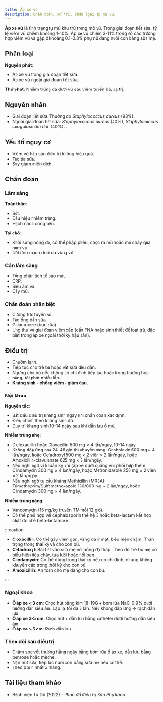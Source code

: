 ```yaml
---
title: Áp xe vú
description: Chẩn đoán, xử trí, phân lọai áp xe vú.
---
```


**Áp xe vú** là tình trạng tụ mủ khu trú trong mô vú. Trong giai đoạn tiết sữa, tỷ lệ viêm vú chiếm khoảng 1-10%. Áp xe vú chiếm 3-11% trong số các trường hợp viêm vú và gặp ở khoảng 0.1-0.3% phụ nữ đang nuôi con bằng sữa mẹ.

## Phân loại

**Nguyên phát**:

- Áp xe vú trong giai đoạn tiết sữa.
- Áp xe vú ngoài giai đoạn tiết sữa.

**Thứ phát**: Nhiễm trùng da dưới vú sau viêm tuyến bã, xạ trị.

## Nguyên nhân

- Giai đoạn tiết sữa: Thường do _Staphylococcus aureus_ (93%).
- Ngoài giai đoạn tiết sữa: _Staphylococcus aureus_ (40%), _Staphylococcus coagulase âm tính_ (40%)...

## Yếu tố nguy cơ

- Viêm vú hậu sản điều trị không hiệu quả.
- Tắc tia sữa.
- Suy giảm miễn dịch.

## Chẩn đoán

### Lâm sàng

**Toàn thân**:

- Sốt.
- Dấu hiệu nhiễm trùng.
- Hạch nách cùng bên.

**Tại chỗ**:

- Khối sưng nóng đỏ, có thể phập phều, chọc ra mủ hoặc mủ chảy qua núm vú.
- Nổi tĩnh mạch dưới da vùng vú.

### Cận lâm sàng

- Tổng phân tích tế bào máu.
- CRP.
- Siêu âm vú.
- Cấy mủ.

### Chẩn đoán phân biệt

- Cương tức tuyến vú.
- Tắc ống dẫn sữa.
- Galactocele (bọc sữa).
- Ung thư vú giai đoạn viêm cấp (cần FNA hoặc sinh thiết để loại trừ, đặc biệt trong áp xe ngoài thời kỳ hậu sản).

## Điều trị

- Chườm lạnh.
- Tiếp tục cho trẻ bú hoặc vắt sữa đều đặn.
- Ngưng cho bú nếu không có chỉ định tiếp tục hoặc trong trường hợp nặng, tái phát nhiều lần.
- **Kháng sinh - chống viêm - giảm đau**.

### Nội khoa

**Nguyên tắc**:

- Bắt đầu điều trị kháng sinh ngay khi chẩn đoán xác định.
- Điều chỉnh theo kháng sinh đồ.
- Duy trì kháng sinh 10-14 ngày sau khi dẫn lưu ổ mủ.

**Nhiễm trùng nhẹ**:

- Dicloxacillin hoặc Cloxacillin 500 mg × 4 lần/ngày, 10-14 ngày.
- Không đáp ứng sau 24-48 giờ thì chuyển sang: Cephalexin 500 mg × 4 lần/ngày, hoặc Cefadroxyl 500 mg × 2 viên × 2 lần/ngày, hoặc Amoxicillin-clavulanate 625 mg × 3 lần/ngày.
- Nếu nghi ngờ vi khuẩn kỵ khí (áp xe dưới quầng vú) phối hợp thêm: Clindamycin 300 mg × 4 lần/ngày, hoặc Metronidazole 250 mg × 2 viên × 2 lần/ngày.
- Nếu nghi ngờ tụ cầu kháng Methicillin (MRSA): Trimethoprim/Sulfamethoxazole 160/800 mg × 2 lần/ngày, hoặc Clindamycin 300 mg × 4 lần/ngày.

**Nhiễm trùng nặng**:

- Vancomycin (15 mg/kg truyền TM mỗi 12 giờ).
- Có thể phối hợp với cephalosporin thế hệ 3 hoặc beta-lactam kết hợp chất ức chế beta-lactamase.

:::caution

- **Cloxacillin**: Có thể gây viêm gan, vàng da ứ mật, biểu hiện chậm. Thận trọng trong thai kỳ và cho con bú.
- **Cefadroxyl**: Bài tiết vào sữa mẹ với nồng độ thấp. Theo dõi trẻ bú mẹ có biểu hiện tiêu chảy, tưa lưỡi hoặc nổi ban.
- **Clindamycin**: Có thể dùng trong thai kỳ nếu có chỉ định, nhưng không khuyến cáo trong thời kỳ cho con bú.
- **Amoxicillin**: An toàn cho mẹ đang cho con bú.

:::

### Ngoại khoa

- **Ổ áp xe < 3 cm**: Chọc hút bằng kim 18-19G + bơm rửa NaCl 0.9% dưới hướng dẫn siêu âm. Lặp lại tối đa 3 lần. Nếu không đáp ứng → rạch dẫn lưu.
- **Ổ áp xe 3-5 cm**: Chọc hút + dẫn lưu bằng catheter dưới hướng dẫn siêu âm.
- **Ổ áp xe > 5 cm**: Rạch dẫn lưu.

### Theo dõi sau điều trị

- Chăm sóc vết thương hằng ngày bằng bơm rửa ổ áp xe, dẫn lưu bằng penrose hoặc mèche.
- Nặn hút sữa, tiếp tục nuôi con bằng sữa mẹ nếu có thể.
- Theo dõi ít nhất 3 tháng.

## Tài liệu tham khảo

- Bệnh viện Từ Dũ (2022) - _Phác đồ điều trị Sản Phụ khoa_
